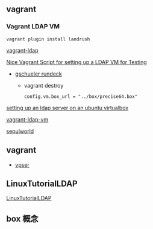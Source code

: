 ## vagrant

###	Vagrant LDAP VM

	vagrant plugin install landrush
	
[vagrant-ldap](https://github.com/sepulworld/vagrant-ldap)

[Nice Vagrant Script for setting up a LDAP VM for Testing](http://www.philipp.haussleiter.de/2013/07/nice-vagrant-script-for-setting-up-a-ldap-vm-for-testing/)

*	[gschueler rundeck](https://github.com/gschueler)

	*	vagrant destroy
	
			config.vm.box_url = "../box/precise64.box"
			

	
[setting up an ldap server on an ubuntu virtualbox](http://codebrane.com/blog/2012/11/16/setting-up-an-ldap-server-on-an-ubuntu-virtualbox/)

[vagrant-ldap-vm](https://github.com/fivetanley/vagrant-ldap-vm)

[sepulworld](https://github.com/sepulworld)

## vagrant

* [vpser](https://www.vpser.net)

## LinuxTutorialLDAP

[LinuxTutorialLDAP](http://www.yolinux.com/TUTORIALS/LinuxTutorialLDAP.html)

## box 概念




